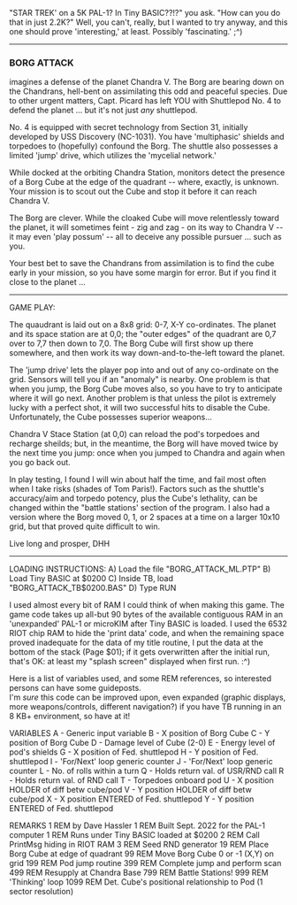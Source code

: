 "STAR TREK' on a 5K PAL-1?  In Tiny BASIC??!?" you ask. "How can you do that in just 2.2K?"
Well, you can't, really, but I wanted to try anyway, and this one should prove 'interesting,' at least. Possibly 'fascinating.'  ;^)

 * * *

### BORG ATTACK 
imagines a defense of the planet Chandra V. The Borg are bearing down on the Chandrans, hell-bent on assimilating this odd and peaceful species. 
Due to other urgent matters, Capt. Picard has left YOU with Shuttlepod No. 4 to defend the planet ... but it's not just *any* shuttlepod. 

No. 4 is equipped with secret technology from Section 31, initially developed by USS Discovery (NC-1031). You have 'multiphasic' shields
and torpedoes to (hopefully) confound the Borg. The shuttle also possesses a limited 'jump' drive, which utilizes the 'mycelial network.'

While docked at the orbiting Chandra Station, monitors detect the presence of a Borg Cube at the edge of the quadrant -- where, exactly, is unknown.
Your mission is to scout out the Cube and stop it before it can reach Chandra V.

The Borg are clever. While the cloaked Cube will move relentlessly toward the planet, it will sometimes feint - zig and zag - on its way 
to Chandra V -- it may even 'play possum' -- all to deceive any possible pursuer ... such as you.

Your best bet to save the Chandrans from assimilation is to find the cube early in your mission, so you have some margin for error. 
But if you find it close to the planet ...

 * * *

GAME PLAY:

The quaudrant is laid out on a 8x8 grid: 0-7, X-Y co-ordinates. The planet and its space station are at 0,0; the "outer edges" of the quadrant
are 0,7 over to 7,7 then down to 7,0. The Borg Cube will first show up there somewhere, and then work its way down-and-to-the-left toward the planet.

The 'jump drive' lets the player pop into and out of any co-ordinate on the grid. Sensors will tell you if an "anomaly" is nearby.
One problem is that when you jump, the Borg Cube moves also, so you have to try to anticipate where it will go next. Another problem is that
unless the pilot is extremely lucky with a perfect shot, it will two successful hits to disable the Cube. Unfortunately, the Cube possesses
superior weapons...

Chandra V Stace Station (at 0,0) can reload the pod's torpedoes and recharge sheilds; but, in the meantime, the Borg will have moved twice 
by the next time you jump: once when you jumped to Chandra and again when you go back out.

In play testing, I found I will win about half the time, and fail most often when I take risks (shades of Tom Paris!). Factors such as
the shuttle's accuracy/aim and torpedo potency, plus the Cube's lethality, can be changed within the "battle stations' section of the program.
I also had a version where the Borg moved 0, 1, or 2 spaces at a time on a larger 10x10 grid, but that proved quite difficult to win.

Live long and prosper, DHH

 * * *

LOADING INSTRUCTIONS:
A) Load the file "BORG_ATTACK_ML.PTP"
B) Load Tiny BASIC at $0200
C) Inside TB, load "BORG_ATTACK_TB$0200.BAS"
D) Type RUN

I used almost every bit of RAM I could think of when making this game. The game code takes up all-but 90 bytes of the available contiguous RAM
in an 'unexpanded' PAL-1 or microKIM after Tiny BASIC is loaded. I used the 6532 RIOT chip RAM to hide the 'print data' code, and when the remaining 
space proved inadequate for the data of my title routine, I put the data at the bottom of the stack (Page $01); if it gets overwritten after the
initial run, that's OK: at least my "splash screen" displayed when first run.  :^)

Here is a list of variables used, and some REM references, so interested persons can have some guideposts.  
I'm *sure* this code can be improved upon, even expanded (graphic displays, more weapons/controls, different navigation?) if you have TB running 
in an 8 KB+ environment, so have at it!

VARIABLES
A - Generic input variable
B - X position of Borg Cube
C - Y position of Borg Cube
D - Damage level of Cube (2-0)
E - Energy level of pod's shields
G - X position of Fed. shuttlepod
H - Y position of Fed. shuttlepod
I - 'For/Next' loop generic counter
J - 'For/Next' loop generic counter
L - No. of rolls within a turn
Q - Holds return val. of USR/RND call
R - Holds return val. of RND call
T - Torpedoes onboard pod
U - X position HOLDER of diff betw cube/pod
V - Y position HOLDER of diff betw cube/pod
X - X position ENTERED of Fed. shuttlepod
Y - Y position ENTERED of Fed. shuttlepod

REMARKS
1 REM by Dave Hassler
1 REM Built Sept. 2022 for the PAL-1 computer
1 REM Runs under Tiny BASIC loaded at $0200
2 REM Call PrintMsg hiding in RIOT RAM
3 REM Seed RND generator
19 REM Place Borg Cube at edge of quadrant
99 REM Move Borg Cube 0 or -1 (X,Y) on grid
199 REM Pod jump routine
399 REM Complete jump and perform scan
499 REM Resupply at Chandra Base
799 REM Battle Stations!
999 REM 'Thinking' loop
1099 REM Det. Cube's positional relationship to Pod (1 sector resolution)

